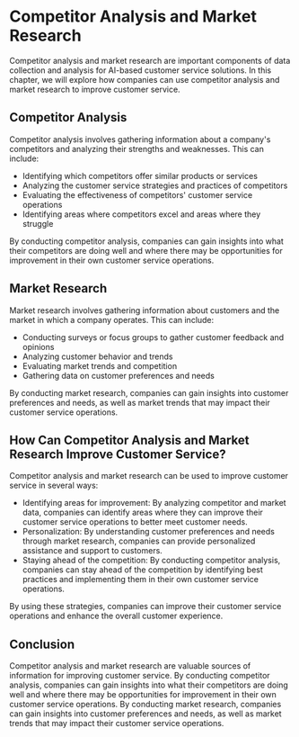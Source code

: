Competitor Analysis and Market Research
===================================================================================================

Competitor analysis and market research are important components of data collection and analysis for AI-based customer service solutions. In this chapter, we will explore how companies can use competitor analysis and market research to improve customer service.

Competitor Analysis
-------------------

Competitor analysis involves gathering information about a company's competitors and analyzing their strengths and weaknesses. This can include:

* Identifying which competitors offer similar products or services
* Analyzing the customer service strategies and practices of competitors
* Evaluating the effectiveness of competitors' customer service operations
* Identifying areas where competitors excel and areas where they struggle

By conducting competitor analysis, companies can gain insights into what their competitors are doing well and where there may be opportunities for improvement in their own customer service operations.

Market Research
---------------

Market research involves gathering information about customers and the market in which a company operates. This can include:

* Conducting surveys or focus groups to gather customer feedback and opinions
* Analyzing customer behavior and trends
* Evaluating market trends and competition
* Gathering data on customer preferences and needs

By conducting market research, companies can gain insights into customer preferences and needs, as well as market trends that may impact their customer service operations.

How Can Competitor Analysis and Market Research Improve Customer Service?
-------------------------------------------------------------------------

Competitor analysis and market research can be used to improve customer service in several ways:

* Identifying areas for improvement: By analyzing competitor and market data, companies can identify areas where they can improve their customer service operations to better meet customer needs.
* Personalization: By understanding customer preferences and needs through market research, companies can provide personalized assistance and support to customers.
* Staying ahead of the competition: By conducting competitor analysis, companies can stay ahead of the competition by identifying best practices and implementing them in their own customer service operations.

By using these strategies, companies can improve their customer service operations and enhance the overall customer experience.

Conclusion
----------

Competitor analysis and market research are valuable sources of information for improving customer service. By conducting competitor analysis, companies can gain insights into what their competitors are doing well and where there may be opportunities for improvement in their own customer service operations. By conducting market research, companies can gain insights into customer preferences and needs, as well as market trends that may impact their customer service operations.
